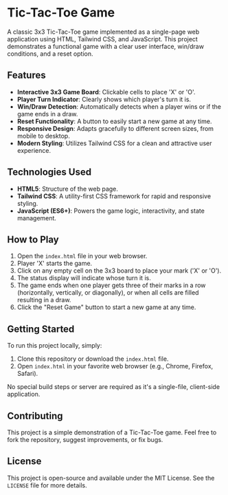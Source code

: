 # Tic-Tac-Toe Game

A classic 3x3 Tic-Tac-Toe game implemented as a single-page web application using HTML, Tailwind CSS, and JavaScript. This project demonstrates a functional game with a clear user interface, win/draw conditions, and a reset option.

## Features

*   **Interactive 3x3 Game Board**: Clickable cells to place 'X' or 'O'.
*   **Player Turn Indicator**: Clearly shows which player's turn it is.
*   **Win/Draw Detection**: Automatically detects when a player wins or if the game ends in a draw.
*   **Reset Functionality**: A button to easily start a new game at any time.
*   **Responsive Design**: Adapts gracefully to different screen sizes, from mobile to desktop.
*   **Modern Styling**: Utilizes Tailwind CSS for a clean and attractive user experience.

## Technologies Used

*   **HTML5**: Structure of the web page.
*   **Tailwind CSS**: A utility-first CSS framework for rapid and responsive styling.
*   **JavaScript (ES6+)**: Powers the game logic, interactivity, and state management.

## How to Play

1.  Open the `index.html` file in your web browser.
2.  Player 'X' starts the game.
3.  Click on any empty cell on the 3x3 board to place your mark ('X' or 'O').
4.  The status display will indicate whose turn it is.
5.  The game ends when one player gets three of their marks in a row (horizontally, vertically, or diagonally), or when all cells are filled resulting in a draw.
6.  Click the "Reset Game" button to start a new game at any time.

## Getting Started

To run this project locally, simply:

1.  Clone this repository or download the `index.html` file.
2.  Open `index.html` in your favorite web browser (e.g., Chrome, Firefox, Safari).

No special build steps or server are required as it's a single-file, client-side application.

## Contributing

This project is a simple demonstration of a Tic-Tac-Toe game. Feel free to fork the repository, suggest improvements, or fix bugs.

## License

This project is open-source and available under the MIT License. See the `LICENSE` file for more details.
